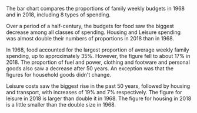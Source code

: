 The bar chart compares the proportions of family weekly budgets in 1968 and in 2018, including 8 types of spending.

Over a period of a half-century, the budgets for food saw the biggest decrease among all classes of spending. Housing and Leisure spending was almost double their numbers of proportions in 2018 than in 1968.

In 1968, food accounted for the largest proportion of average weekly family spending, up to approximately 35%. However, the figure fell to about 17% in 2018. The proportion of fuel and power, clothing and footware and personal goods also saw a decrease after 50 years. An exception was that the figures for household goods didn't change.

Leisure costs saw the biggest rise in the past 50 years, followed by housing and transport, with increases of 19% and 7% respectively. The figure for leisure in 2018 is larger than double it in 1968. The figure for housing in 2018 is a little smaller than the double size in 1968.







